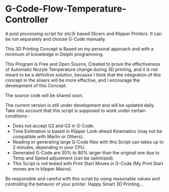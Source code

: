 # G-Code-Flow-Temperature-Controller
A post processing script for slic3r based Slicers and Klipper Printers. It can be run separately and choose G-Code manually.

This 3D Printing Concept is Based on my personal approach and with a minimum of knowledge in Delphi programming.

This Program is Free and Open Source, Created to prove the effectiveness of Automatic Nozzle Temperature change during 3D printing, and it is not meant to be a definitive solution, because I think that the integration of this concept in the slisers will be more effective, and I encourage the development of this Concept.

The source code will be shared soon.



The current version is still under development and will be updated daily.
Take into account that this script is supposed to work under certain conditions :
- Does not accept G2 and G3 in G-Code.
- Time Estimation is based in Klipper Look-ahead Kinematics (may not be compatible with Marlin or Others).
- Reading or generating large G-Code files with this Script can takes up to 2 minutes, depending in your CPU.
- Generated G-Code are 30% to 80% larger than the original one due to Temp and Speed adjustment (can be optimized).
- This Script is not tested with Print Start Moves in G-Code (My Print Start moves are in klipper Macro).


Be responsible and careful with this script by using reasonable values ​​and controlling the behavior of your printer.
Happy Smart 3D Printing...
